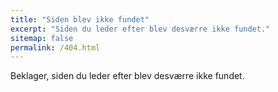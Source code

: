```yaml
---
title: "Siden blev ikke fundet"
excerpt: "Siden du leder efter blev desværre ikke fundet."
sitemap: false
permalink: /404.html
---
```


Beklager, siden du leder efter blev desværre ikke fundet. 
